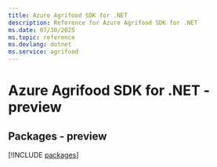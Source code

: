 ```yaml
---
title: Azure Agrifood SDK for .NET
description: Reference for Azure Agrifood SDK for .NET
ms.date: 07/30/2025
ms.topic: reference
ms.devlang: dotnet
ms.service: agrifood
---
```

# Azure Agrifood SDK for .NET - preview
## Packages - preview
[!INCLUDE [packages](agrifood-index.md)]